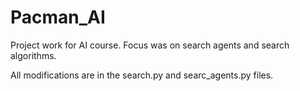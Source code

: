 # Pacman_AI

Project work for AI course. Focus was on search agents and search algorithms.

All modifications are in the search.py and searc_agents.py files.
